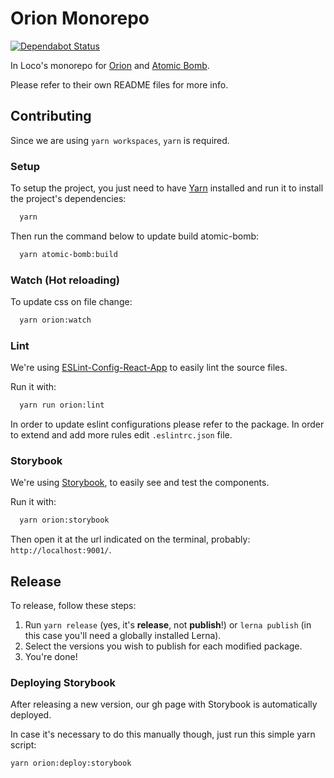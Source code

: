 # Orion Monorepo

[![Dependabot Status](https://api.dependabot.com/badges/status?host=github&repo=inloco/orion)](https://dependabot.com)

In Loco's monorepo for [Orion](https://github.com/inloco/orion/tree/master/packages/orion) and [Atomic Bomb](https://github.com/inloco/orion/tree/master/packages/atomic-bomb).

Please refer to their own README files for more info.

## Contributing

Since we are using `yarn workspaces`, `yarn` is required.

### Setup

To setup the project, you just need to have [Yarn](https://yarnpkg.com/en/) installed and run it to install the project's dependencies:

```sh
  yarn
```

Then run the command below to update build atomic-bomb:

```sh
  yarn atomic-bomb:build
```

### Watch (Hot reloading)

To update css on file change:

```sh
  yarn orion:watch
```

### Lint

We're using [ESLint-Config-React-App](https://www.npmjs.com/package/eslint-config-react-app) to easily lint the source files.

Run it with:

```sh
  yarn run orion:lint
```

In order to update eslint configurations please refer to the package.
In order to extend and add more rules edit `.eslintrc.json` file.

### Storybook

We're using [Storybook](https://storybook.js.org/), to easily see and test the components.

Run it with:

```sh
  yarn orion:storybook
```

Then open it at the url indicated on the terminal, probably: `http://localhost:9001/`.

## Release

To release, follow these steps:

1. Run `yarn release` (yes, it's **release**, not **publish**!) or `lerna publish` (in this case you'll need a globally installed Lerna).
2. Select the versions you wish to publish for each modified package.
3. You're done!

### Deploying Storybook

After releasing a new version, our gh page with Storybook is automatically deployed.

In case it's necessary to do this manually though, just run this simple yarn script:

```sh
yarn orion:deploy:storybook
```
